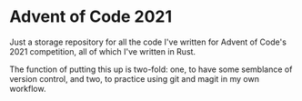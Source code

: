 # Advent of Code 2021

Just a storage repository for all the code I've written for Advent of Code's 2021 competition, all of which I've written in Rust.

The function of putting this up is two-fold: one, to have some semblance of version control, and two, to practice using git and magit in my own workflow.
